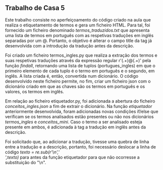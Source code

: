 ## Trabalho de Casa 5

Este trabalho consiste no aperfeiçoamento do código criado na aula que realiza o etiquetamento de termos e gera um ficheiro HTML. Para tal, foi fornecido um ficheiro denominado *termos_traduzidos.txt* que apresenta uma lista de termos em português com as respetivas traduções em inglês separadas por um @. Portanto, o objetivo é alterar o campo title da tag <a> já desenvolvida com a introdução da tradução antes da descrição.

Foi criado um ficheiro termos_ingles.py que realiza a extração dos termos e suas respetivas traduções através da expressão regular r'(.+)@(.+)' pela função _findall_, retornando uma lista de tuplos (portugues_ingles) em que o primeiro elemento de cada tuplo é o termo em português e o segundo, em inglês. A lista criada é, então, convertida num dicionário. O código desenvolvido neste ficheiro permite, no fim, criar um ficheiro json com o dicionário criado em que as chaves são os termos em português e os valores, os termos em inglês.

Em relação ao ficheiro etiquetador.py, foi adicionada a abertura do ficheiro *conceitos_ingles.json* a fim de extrair o dicionário. Na função _etiquetador_ anteriormente desenvolvida, foram adicionadas novas condições if/else que verificam se os termos analisados estão presentes ou não nos dicionários *termos_ingles* e *conceitos_mini*. Caso o termo a ser analisado esteja presente em ambos, é adicionada à tag <a> a tradução em inglês antes da descrição. 

Foi solicitado que, ao adicionar a tradução, tivesse uma quebra de linha entre a tradução e a descrição, portanto, foi necessário deslocar a linha de código *texto = re.sub(r'\n','<br>',texto)* para antes da função etiquetador para que não ocorresse a substituição do "\n".
